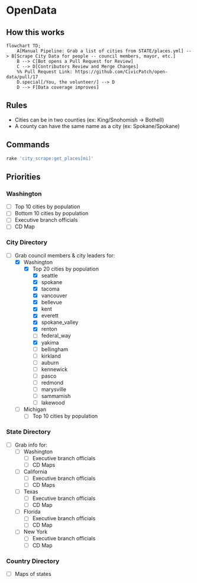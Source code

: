 # OpenData

## How this works

```mermaid
flowchart TD;
    A[Manual Pipeline: Grab a list of cities from STATE/places.yml] --> B[Scrape City Data for people -- council members, mayor, etc.]
    B --> C[Bot opens a Pull Request for Review]
    C --> D[Contributors Review and Merge Changes]
    %% Pull Request Link: https://github.com/CivicPatch/open-data/pull/17
    D.special[/You, the volunteer/] --> D
    D --> F[Data coverage improves]
```

## Rules
* Cities can be in two counties (ex: King/Snohomish -> Bothell)
* A county can have the same name as a city (ex: Spokane/Spokane)

## Commands

```bash
rake 'city_scrape:get_places[mi]'
```

## Priorities
### Washington
- [ ] Top 10 cities by population
- [ ] Bottom 10 cities by population
- [ ] Executive branch officials
- [ ] CD Map

### City Directory
- [ ] Grab council members & city leaders for:
  - [x] Washington
    - [x] Top 20 cities by population
      - [x] seattle
      - [x] spokane
      - [x] tacoma
      - [x] vancouver
      - [x] bellevue
      - [x] kent
      - [x] everett
      - [x] spokane_valley
      - [x] renton
      - [ ] federal_way
      - [x] yakima
      - [ ] bellingham
      - [ ] kirkland
      - [ ] auburn
      - [ ] kennewick
      - [ ] pasco
      - [ ] redmond
      - [ ] marysville
      - [ ] sammamish
      - [ ] lakewood
  - [ ] Michigan
    - [ ] Top 10 cities by population

### State Directory
- [ ] Grab info for:
  - [ ] Washington
    - [ ] Executive branch officials
    - [ ] CD Maps
  - [ ] California
    - [ ] Executive branch officials
    - [ ] CD Maps
  - [ ] Texas
    - [ ] Executive branch officials
    - [ ] CD Map 
  - [ ] Florida
    - [ ] Executive branch officials
    - [ ] CD Map
  - [ ] New York
    - [ ] Executive branch officials
    - [ ] CD Map

### Country Directory
- [ ] Maps of states
